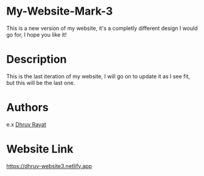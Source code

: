 # My-Website-Mark-3

This is a new version of my website, it's a completly different design I would go for, I hope you like it!

# Description

This is the last iteration of my website, I will go on to update it as I see fit, but this will be the last one.

# Authors

e.x [Dhruv Rayat](https://twitter.com/rayatdhruv)

# Website Link

https://dhruv-website3.netlify.app
